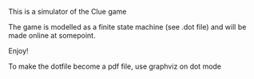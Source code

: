 This is a simulator of the Clue game

The game is modelled as a finite state machine (see .dot file) and will be made online at somepoint.

Enjoy!

To make the dotfile become a pdf file, use graphviz on dot mode
